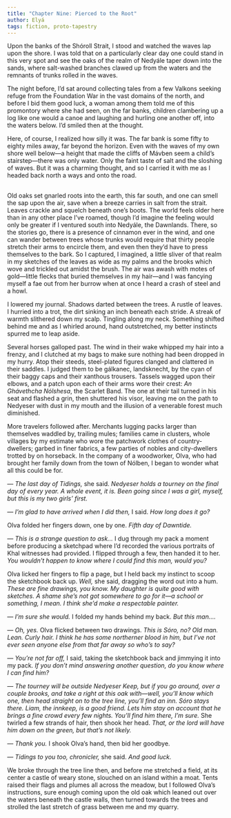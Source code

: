 ```yaml
---
title: "Chapter Nine: Pierced to the Root"
author: Elyá
tags: fiction, proto-tapestry
---
```


Upon the banks of the Shóroll Strait, I stood and watched the waves lap upon the shore. I was told that on a particularly clear day one could stand in this very spot and see the oaks of the realm of Nedyále taper down into the sands, where salt-washed branches clawed up from the waters and the remnants of trunks rolled in the waves.

The night before, I’d sat around collecting tales from a few Valkons seeking refuge from the Foundation War in the vast domains of the north, and before I bid them good luck, a woman among them told me of this promontory where she had seen, on the far banks, children clambering up a log like one would a canoe and laughing and hurling one another off, into the waters below. I’d smiled then at the thought.

Here, of course, I realized how silly it was. The far bank is some fifty to eighty miles away, far beyond the horizon. Even with the waves of my own shore well below—a height that made the cliffs of Mávben seem a child’s stairstep—there was only water. Only the faint taste of salt and the sloshing of waves. But it was a charming thought, and so I carried it with me as I headed back north a ways and onto the road.

##

Old oaks set gnarled roots into the earth, this far south, and one can smell the sap upon the air, save when a breeze carries in salt from the strait. Leaves crackle and squelch beneath one’s boots. The world feels older here than in any other place I’ve roamed, though I’d imagine the feeling would only be greater if I ventured south into Nedyále, the Dawnlands. There, so the stories go, there is a presence of cinnamon ever in the wind, and one can wander between trees whose trunks would require that thirty people stretch their arms to encircle them, and even then they’d have to press themselves to the bark. So I captured, I imagined, a little sliver of that realm in my sketches of the leaves as wide as my palms and the brooks which wove and trickled out amidst the brush. The air was awash with motes of gold—little flecks that buried themselves in my hair—and I was fancying myself a fae out from her burrow when at once I heard a crash of steel and a howl.

I lowered my journal. Shadows darted between the trees. A rustle of leaves. I hurried into a trot, the dirt sinking an inch beneath each stride. A streak of warmth slithered down my scalp. Tingling along my neck. Something shifted behind me and as I whirled around, hand outstretched, my better instincts spurred me to leap aside.

Several horses galloped past. The wind in their wake whipped my hair into a frenzy, and I clutched at my bags to make sure nothing had been dropped in my hurry. Atop their steeds, steel-plated figures clanged and clattered in their saddles. I judged them to be gálkanec, landsknecht, by the cyan of their baggy caps and their xanthous trousers. Tassels wagged upon their elbows, and a patch upon each of their arms wore their crest: *An Ghávethcha Nólshesa*, the Scarlet Band. The one at their tail turned in his seat and flashed a grin, then shuttered his visor, leaving me on the path to Nedyeser with dust in my mouth and the illusion of a venerable forest much diminished.

More travelers followed after. Merchants lugging packs larger than themselves waddled by, trailing mules; families came in clusters, whole villages by my estimate who wore the patchwork clothes of country-dwellers; garbed in finer fabrics, a few parties of nobles and city-dwellers trotted by on horseback. In the company of a woodworker, Olva, who had brought her family down from the town of Nólben, I began to wonder what all this could be for.

— *The last day of Tidings,* she said. *Nedyeser holds a tourney on the final day of every year. A whole event, it is. Been going since I was a girl, myself, but this is my two girls’ first.*

— *I’m glad to have arrived when I did then,* I said. *How long does it go?*

Olva folded her fingers down, one by one. *Fifth day of Dawntide.*

— *This is a strange question to ask…* I dug through my pack a moment before producing a sketchpad where I’d recorded the various portraits of Khal witnesses had provided. I flipped through a few, then handed it to her. *You wouldn’t happen to know where I could find this man, would you?*

Olva licked her fingers to flip a page, but I held back my instinct to scoop the sketchbook back up. *Well,* she said, dragging the word out into a hum. *These are fine drawings, you know. My daughter is quite good with sketches. A shame she’s not got somewhere to go for it—a school or something, I mean. I think she’d make a respectable painter.*

— *I’m sure she would.* I folded my hands behind my back. *But this man….*

— *Oh, yes.* Olva flicked between two drawings. *This is Sóro, no? Old man. Lean. Curly hair. I think he has some northerner blood in him, but I’ve not ever seen anyone else from that far away so who’s to say?*

— *You’re not far off,* I said, taking the sketchbook back and jimmying it into my pack. *If you don’t mind answering another question, do you know where I can find him?*

— *The tourney will be outside Nedyeser Keep, but if you go around, over a couple brooks, and take a right at this oak with—well, you’ll know which one, then head straight on to the tree line, you’ll find an inn. Sóro stays there. Liam, the innkeep, is a good friend. Lets him stay on account that he brings a fine crowd every few nights. You’ll find him there, I’m sure.* She twirled a few strands of hair, then shook her head. *That, or the lord will have him down on the green, but that’s not likely.*

— *Thank you.* I shook Olva’s hand, then bid her goodbye.

— *Tidings to you too, chronicler,* she said. *And good luck.*

We broke through the tree line then, and before me stretched a field, at its center a castle of weary stone, slouched on an island within a moat. Tents raised their flags and plumes all across the meadow, but I followed Olva’s instructions, sure enough coming upon the old oak which leaned out over the waters beneath the castle walls, then turned towards the trees and strolled the last stretch of grass between me and my quarry.
